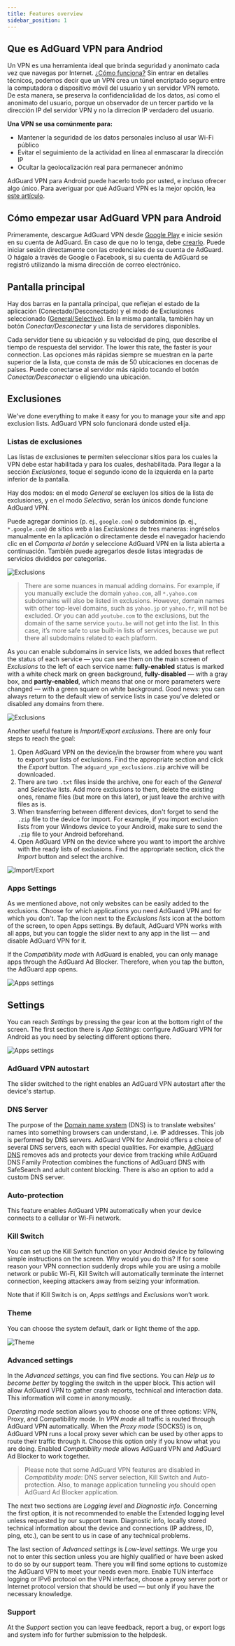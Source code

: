```yaml
---
title: Features overview
sidebar_position: 1
---
```


## Que es AdGuard VPN para Andriod

Un VPN es una herramienta ideal que brinda seguridad y anonimato cada vez que navegas por Internet. [¿Cómo funciona?](/general/how-vpn-works.md) Sin entrar en detalles técnicos, podemos decir que un VPN crea un túnel encriptado seguro entre la computadora o dispositivo móvil del usuario y un servidor VPN remoto. De esta manera, se preserva la confidencialidad de los datos, así como el anonimato del usuario, porque un observador de un tercer partido ve la dirección IP del servidor VPN y no la dirrecion IP verdadero del usuario.

**Una VPN se usa comúnmente para:**

* Mantener la seguridad de los datos personales incluso al usar Wi-Fi público
* Evitar el seguimiento de la actividad en línea al enmascarar la dirección IP
* Ocultar la geolocalización real para permanecer anónimo

AdGuard VPN para Android puede hacerlo todo por usted, e incluso ofrecer algo único. Para averiguar por qué AdGuard VPN es la mejor opción, lea [este artículo](/general/why-adguard-vpn.md).

## Cómo empezar usar AdGuard VPN para Android

Primeramente, descargue AdGuard VPN desde [Google Play](https://play.google.com/store/apps/details?id=com.adguard.vpn) e inicie sesión en su cuenta de AdGuard. En caso de que no lo tenga, debe [crearlo](https://auth.adguard.com/login.html). Puede iniciar sesión directamente con las credenciales de su cuenta de AdGuard. O hágalo a través de Google o Facebook, si su cuenta de AdGuard se registró utilizando la misma dirección de correo electrónico.


## Pantalla principal

Hay dos barras en la pantalla principal, que reflejan el estado de la aplicación (Conectado/Desconectado) y el modo de Exclusiones seleccionado ([General/Selectivo](#lists-of-exclusions)). En la misma pantalla, también hay un botón *Conectar/Desconectar* y una lista de servidores disponibles.

Cada servidor tiene su ubicación y su velocidad de ping, que describe el tiempo de respuesta del servidor. The lower this rate, the faster is your connection. Las opciones más rápidas siempre se muestran en la parte superior de la lista, que consta de más de 50 ubicaciones en docenas de países. Puede conectarse al servidor más rápido tocando el botón *Conectar/Desconectar* o eligiendo una ubicación.


## Exclusiones

We've done everything to make it easy for you to manage your site and app exclusion lists. AdGuard VPN solo funcionará donde usted elija.


### Listas de exclusiones

Las listas de exclusiones te permiten seleccionar sitios para los cuales la VPN debe estar habilitada y para los cuales, deshabilitada. Para llegar a la sección *Exclusiones*, toque el segundo icono de la izquierda en la parte inferior de la pantalla.

Hay dos modos: en el modo *General* se excluyen los sitios de la lista de exclusiones, y en el modo *Selectivo*, serán los únicos donde funcione AdGuard VPN.

Puede agregar dominios (p. ej., `google.com`) o subdominios (p. ej., `*.google.com`) de sitios web a las *Exclusiones* de tres maneras: ingréselos manualmente en la aplicación o directamente desde el navegador haciendo clic en el *Comparta el botón* y seleccione AdGuard VPN en la lista abierta a continuación. También puede agregarlos desde listas integradas de servicios divididos por categorías.

![Exclusions](https://cdn.adguard.com/public/Adguard/kb/VPN/Screenshots/add_site_android.jpg)
> There are some nuances in manual adding domains. For example, if you manually exclude the domain `yahoo.com`, all `*.yahoo.com` subdomains will also be listed in exclusions. However, domain names with other top-level domains, such as `yahoo.jp` or `yahoo.fr`, will not be excluded. Or you can add `youtube.com` to the exclusions, but the domain of the same service `youtu.be` will not get into the list. In this case, it’s more safe to use built-in lists of services, because we put there all subdomains related to each platform.

As you can enable subdomains in service lists, we added boxes that reflect the status of each service — you can see them on the main screen of *Exclusions* to the left of each service name: **fully-enabled** status is marked with a white check mark on green background, **fully-disabled** — with a gray box, and **partly-enabled**, which means that one or more parameters were changed — with a green square on white background. Good news: you can always return to the default view of service lists in case you’ve deleted or disabled any domains from there.

![Exclusions](https://cdn.adguard.com/content/kb/vpn/android/statuses.png)

Another useful feature is *Import/Export exclusions*. There are only four steps to reach the goal:

1. Open AdGuard VPN on the device/in the browser from where you want to export your lists of exclusions. Find the appropriate section and click the *Export* button. The `adguard_vpn_exclusions.zip` archive will be downloaded.
2. There are two `.txt` files inside the archive, one for each of the *General* and *Selective* lists. Add more exclusions to them, delete the existing ones, rename files (but more on this later), or just leave the archive with files as is.
3. When transferring between different devices, don't forget to send the `.zip` file to the device for import. For example, if you import exclusion lists from your Windows device to your Android, make sure to send the `.zip` file to your Android beforehand.
4. Open AdGuard VPN on the device where you want to import the archive with the ready lists of exclusions. Find the appropriate section, click the *Import* button and select the archive.

![Import/Export](https://cdn.adguard.com/content/kb/vpn/android/imp-exp.png)

### Apps Settings

As we mentioned above, not only websites can be easily added to the exclusions. Choose for which applications you need AdGuard VPN and for which you don't. Tap the icon next to the *Exclusions lists* icon at the bottom of the screen, to open Apps settings. By default, AdGuard VPN works with all apps, but you can toggle the slider next to any app in the list — and disable AdGuard VPN for it.

If the *Compatibility mode* with AdGuard is enabled, you can only manage apps through the AdGuard Ad Blocker. Therefore, when you tap the button, the AdGuard app opens.

![Apps settings](https://cdn.adguard.com/content/kb/vpn/android/apps_settings.png)


## Settings

You can reach *Settings* by pressing the gear icon at the bottom right of the screen. The first section there is *App Settings*: configure AdGuard VPN for Android as you need by selecting different options there.

![Apps settings](https://cdn.adguard.com/content/kb/vpn/android/app_settings.png)

### AdGuard VPN autostart

The slider switched to the right enables an AdGuard VPN autostart after the device's startup.


### DNS Server

The purpose of the [Domain name system](https://kb.adguard.com/en/general/dns-filtering#what-is-dns) (DNS) is to translate websites' names into something browsers can understand, i.e. IP addresses. This job is performed by DNS servers. AdGuard VPN for Android offers a choice of several DNS servers, each with special qualities. For example, [AdGuard DNS](https://kb.adguard.com/en/dns/overview) removes ads and protects your device from tracking while AdGuard DNS Family Protection combines the functions of AdGuard DNS with SafeSearch and adult content blocking. There is also an option to add a custom DNS server.

### Auto-protection

This feature enables AdGuard VPN automatically when your device connects to a cellular or Wi-Fi network.

### Kill Switch

You can set up the Kill Switch function on your Android device by following simple instructions on the screen. Why would you do this? If for some reason your VPN connection suddenly drops while you are using a mobile network or public Wi-Fi, Kill Switch will automatically terminate the internet connection, keeping attackers away from seizing your information.

Note that if Kill Switch is on, *Apps settings* and *Exclusions* won’t work.

### Theme

You can choose the system default, dark or light theme of the app.

![Theme](https://cdn.adguard.com/content/kb/vpn/android/theme-light-dark.png)

### Advanced settings

In the *Advanced settings*, you can find five sections. You can *Help us to become better* by toggling the switch in the upper block. This action will allow AdGuard VPN to gather crash reports, technical and interaction data. This information will come in anonymously.

*Operating mode* section allows you to choose one of three options: VPN, Proxy, and Compatibility mode. In *VPN mode* all traffic is routed through AdGuard VPN automatically. When the *Proxy mode* (SOCKS5) is on, AdGuard VPN runs a local proxy sever which can be used by other apps to route their traffic through it. Choose this option only if you know what you are doing. Enabled *Compatibility mode* allows AdGuard VPN and AdGuard Ad Blocker to work together.

> Please note that some AdGuard VPN features are disabled in *Compatibility mode*: DNS server selection, Kill Switch and Auto-protection. Also, to manage application tunneling you should open AdGuard Ad Blocker application.

The next two sections are *Logging level* and *Diagnostic info*. Concerning the first option, it is not recommended to enable the Extended logging level unless requested by our support team. Diagnostic info, locally stored technical information about the device and connections (IP address, ID, ping, etc.), can be sent to us in case of any technical problems.

The last section of *Advanced settings* is *Low-level settings*. We urge you not to enter this section unless you are highly qualified or have been asked to do so by our support team. There you will find some options to customize the AdGuard VPN to meet your needs even more. Enable TUN interface logging or IPv6 protocol on the VPN interface, choose a proxy server port or Internet protocol version that should be used — but only if you have the necessary knowledge.

### Support

At the *Support* section you can leave feedback, report a bug, or export logs and system info for further submission to the helpdesk.
 
 

